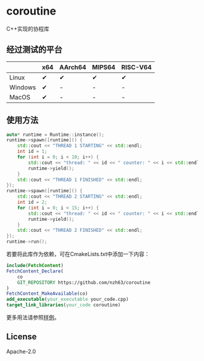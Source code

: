 # coroutine

C++实现的协程库

## 经过测试的平台

|         | x64 | AArch64 | MIPS64 | RISC-V64 |
| ------- | --- | ------- | ------ | -------- |
| Linux   | ✔   | ✔       | ✔      | ✔        |
| Windows | ✔   | -       | -      | -        |
| MacOS   | ✔   | -       | -      | -        |

## 使用方法

```cpp
auto* runtime = Runtime::instance();
runtime->spawn([runtime]() {
    std::cout << "THREAD 1 STARTING" << std::endl;
    int id = 1;
    for (int i = 0; i < 10; i++) {
        std::cout << "thread: " << id << " counter: " << i << std::endl;
        runtime->yield();
    }
    std::cout << "THREAD 1 FINISHED" << std::endl;
});
runtime->spawn([runtime]() {
    std::cout << "THREAD 2 STARTING" << std::endl;
    int id = 2;
    for (int i = 0; i < 15; i++) {
        std::cout << "thread: " << id << " counter: " << i << std::endl;
        runtime->yield();
    }
    std::cout << "THREAD 2 FINISHED" << std::endl;
});
runtime->run();
```

若要将此库作为依赖，可在CmakeLists.txt中添加一下内容：
```cmake
include(FetchContent)
FetchContent_Declare(
    co
    GIT_REPOSITORY https://github.com/nzh63/coroutine
)
FetchContent_MakeAvailable(co)
add_executable(your_executable your_code.cpp)
target_link_libraries(your_code coroutine)
```

更多用法请参照[样例](./example)。

## License
Apache-2.0